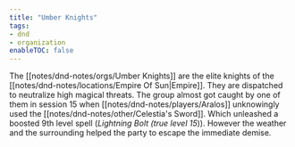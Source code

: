 ```yaml
---
title: "Umber Knights"
tags:
- dnd
- organization
enableTOC: false
---
```


The [[notes/dnd-notes/orgs/Umber Knights]] are the elite knights of the [[notes/dnd-notes/locations/Empire Of Sun|Empire]]. They are dispatched to neutralize high magical threats. The group almost got caught by one of them in session 15 when [[notes/dnd-notes/players/Aralos]] unknowingly used the [[notes/dnd-notes/other/Celestia's Sword]]. Which unleashed a boosted 9th level spell (*Lightning Bolt (true level 15*)). However the weather and the surrounding helped the party to escape the immediate demise.